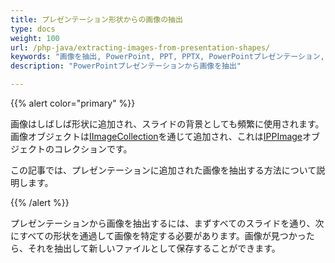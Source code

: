 ```yaml
---
title: プレゼンテーション形状からの画像の抽出
type: docs
weight: 100
url: /php-java/extracting-images-from-presentation-shapes/
keywords: "画像を抽出, PowerPoint, PPT, PPTX, PowerPointプレゼンテーション, Java, Aspose.Slides for PHP via Java"
description: "PowerPointプレゼンテーションから画像を抽出"

---
```


{{% alert color="primary" %}} 

画像はしばしば形状に追加され、スライドの背景としても頻繁に使用されます。画像オブジェクトは[IImageCollection](https://reference.aspose.com/slides/php-java/aspose.slides/iimagecollection/)を通じて追加され、これは[IPPImage](https://reference.aspose.com/slides/php-java/aspose.slides/ippimage/)オブジェクトのコレクションです。

この記事では、プレゼンテーションに追加された画像を抽出する方法について説明します。 

{{% /alert %}} 

プレゼンテーションから画像を抽出するには、まずすべてのスライドを通り、次にすべての形状を通過して画像を特定する必要があります。画像が見つかったら、それを抽出して新しいファイルとして保存することができます。 

```php

```